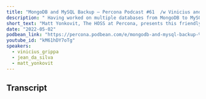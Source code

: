 ```yaml
---
title: "MongoDB and MySQL Backup – Percona Podcast #61  /w Vinicius and Jean"
description: " Having worked on multiple databases from MongoDB to MySQL, they talk about choosing the best database for the job. Join Vinnie and Jean da Silva at Percona Live"
short_text: "Matt Yonkovit, The HOSS at Percona, presents this friendly podcast with two engineers from Support at Percona. Both Vinicius Grippa and Jean da Silva are from Brazil. Get to know Vini and Jean as they suggest the must-do activities if you visit Brazil.  Jean and Vini then jump into talking databases. Having worked on multiple databases (from MongoDB to MySQL), Vinnie talks about choosing the best database for the job (hint: the best database is the one that you know the best). Matt can't stop playing "favorite open-source question-answer" as well! Join Vinnie and Jean da Silva at Percona Live. They will present their talk "Percona Backup for MongoDB (PBM short) - The Backup Open Source Tool for MongoDB at Percona Live". In this session, they will highlight how PBM can help back up the large database."
date: "2022-05-02"
podbean_link: "https://percona.podbean.com/e/mongodb-and-mysql-backup-%e2%80%93-percona-podcast-61-w-vinicius-and-jean/"
youtube_id: "kM61hDY7oTg"
speakers:
  - vinicius_grippa
  - jean_da_silva 
  - matt_yonkovit
---
```


## Transcript


